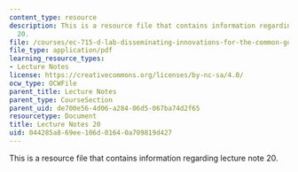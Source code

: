 ```yaml
---
content_type: resource
description: This is a resource file that contains information regarding lecture note
  20.
file: /courses/ec-715-d-lab-disseminating-innovations-for-the-common-good-spring-2007/044285a869ee106d01640a709819d427_MITEC_715S07_notes20.pdf
file_type: application/pdf
learning_resource_types:
- Lecture Notes
license: https://creativecommons.org/licenses/by-nc-sa/4.0/
ocw_type: OCWFile
parent_title: Lecture Notes
parent_type: CourseSection
parent_uid: de700e56-4d06-a284-06d5-067ba74d2f65
resourcetype: Document
title: Lecture Notes 20
uid: 044285a8-69ee-106d-0164-0a709819d427
---
```

This is a resource file that contains information regarding lecture note 20.